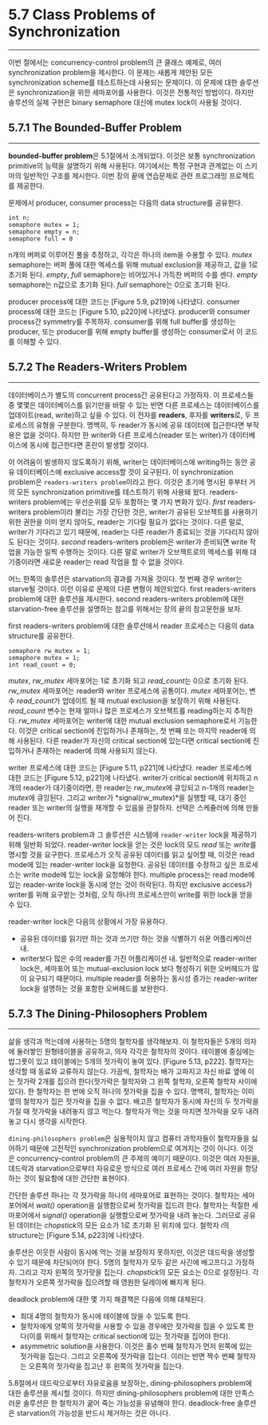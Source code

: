 # 5.7 Class Problems of Synchronization
---

이번 절에서는 concurrency-control problem의 큰 클래스 예제로, 여러 synchronization problem을 제시한다. 이 문제는 새롭게 제안된 모든 synchronization scheme를 테스트하는데 사용되는 문제이다. 이 문제에 대한 솔루션은 synchronization을 위한 세마포어를 사용한다. 이것은 전통적인 방법이다. 하지만 솔루션의 실제 구현은 binary semaphore 대신에 mutex lock이 사용될 것이다.

## 5.7.1 The Bounded-Buffer Problem
---

**bounded-buffer problem**은 5.1절에서 소개되었다. 이것은 보통 synchronization primitive의 능력을 설명하기 위해 사용된다. 여기에서는 특정 구현과 관계없는 이 스키마의 일반적인 구조를 제시한다. 이번 장의 끝에 연습문제로 관련 프로그래밍 프로젝트를 제공한다.

문제에서 producer, consumer process는 다음의 data structure를 공유한다.
	
	int n;
	semaphore mutex = 1;
	semaphore empty = n;
	semaphore full = 0

n개의 버퍼로 이루어진 풀을 추정하고, 각각은 하나의 item을 수용할 수 있다. *mutex* semaphore는 버퍼 풀에 대한 엑세스를 위해 mutual exclusion을 제공하고, 값을 1로 초기화 된다. *empty*, *full* semaphore는 비어있거나 가득찬 버퍼의 수를 센다. *empty* semaphore는 n값으로 초기화 된다. *full* semaphore는 0으로 초기화 된다.

producer process에 대한 코드는 [Figure 5.9, p219]에 나타냈다. consumer process에 대한 코드는 [Figure 5.10, p220]에 나타냈다. producer와 consumer process간 symmetry를 주목하자. consumer를 위해 full buffer를 생성하는 producer, 또는 producer를 위해 empty buffer를 생성하는 consumer로서 이 코드를 이해할 수 있다.

## 5.7.2 The Readers-Writers Problem
---

데이터베이스가 별도의 concurrent process간 공유된다고 가정하자. 이 프로세스들 중 몇몇은 데이터베이스를 읽기만을 바랄 수 있는 반면 다른 프로세스는 데이터베이스를 업데이트(read, write)하고 싶을 수 있다. 이 전자를 **readers**, 후자를 **writers**로, 두 프로세스의 유형을 구분한다. 명백히, 두 reader가 동시에 공유 데이터에 접근한다면 부작용은 없을 것이다. 하지만 한 writer와 다른 프로세스(reader 또는 writer)가 데이터베이스에 동시에 접근한다면 혼란이 발생할 것이다.

이 어려움이 발생하지 않도록하기 위해, writer는 데이터베이스에 writing하는 동안 공유 데이터베이스에 exclusive access할 것이 요구된다. 이 synchronization problem은 `readers-writers problem`이라고 한다. 이것은 초기에 명시된 후부터 거의 모든 synchronization primitive를 테스트하기 위해 사용돼 왔다. readers-writers problem에는 우선순위를 모두 포함하는 몇 가지 변화가 있다. *first* readers-writers problem이라 불리는 가장 간단한 것은, writer가 공유된 오브젝트를 사용하기 위한 권한을 이미 얻지 않아도, reader는 기다릴 필요가 없다는 것이다. 다른 말로, writer가 기다리고 있기 때문에, reader는 다른 reader가 종료되는 것을 기다리지 않아도 된다는 것이다. *second* readers-writers problem은 writer가 준비되면 write 작업을 가능한 일찍 수행하는 것이다. 다른 말로 writer가 오브젝트로의 엑세스를 위해 대기중이라면 새로운 reader는 read 작업을 할 수 없을 것이다.

어느 한쪽의 솔루션은 starvation의 결과를 가져올 것이다. 첫 번째 경우 writer는 starve될 것이다. 이런 이유로 문제의 다른 변형이 제안되었다. first readers-writers problem에 대한 솔루션을 제시한다. second readers-writers problem에 대한 starvation-free 솔루션을 설명하는 참고를 위해서는 장의 끝의 참고문헌을 보자.

first readers-writers problem에 대한 솔루션에서 reader 프로세스는 다음의 data structure를 공유한다.

	semaphore rw_mutex = 1;
	semaphore mutex = 1;
	int read_count = 0;

*mutex*, *rw_mutex* 세마포어는 1로 초기화 되고 *read_count*는 0으로 초기화 된다. *rw_mutex* 세마포어는 reader와 writer 프로세스에 공통이다. *mutex* 세마포어는, 변수 *read_count*가 업데이트 될 때 mutual exclusion을 보장하기 위해 사용된다. *read_count* 변수는 현재 얼마나 많은 프로세스가 오브젝트를 reading하는지 추적한다. *rw_mutex* 세마포어는 writer에 대한  mutual exclusion semaphore로서 기능한다. 이것은 critical section에 진입하거나 존재하는, 첫 번째 또는 마지막 reader에 의해 사용된다. 다른 reader가 자신의 critical section에 있는다면 critical section에 진입하거나 존재하는 reader에 의해 사용되지 않는다. 

writer 프로세스에 대한 코드는 [Figure 5.11, p221]에 나타냈다. reader 프로세스에 대한 코드는 [Figure 5.12, p221]에 나타냈다. writer가 critical section에 위치하고 n개의 reader가 대기중이라면, 한 reader는 *rw_mutex*에 큐잉되고 n-1개의 reader는 *mutex*에 큐잉된다. 그리고 writer가 *signal(rw_mutex)*을 실행할 때, 대기 중인 reader 또는 writer의 실행을 재개할 수 있음을 관찰하자. 선택은 스케쥴러에 의해 만들어 진다.

readers-writers problem과 그 솔루션은 시스템에 `reader-writer` lock을 제공하기 위해 일반화 되었다. reader-writer lock을 얻는 것은 lock의 모드 *read* 또는 *write*를 명시할 것을 요구한다. 프로세스가 오직 공유된 데이터를 읽고 싶어할 때, 이것은 read mode에 있는 reader-writer lock을 요청한다. 공유된 데이터를 수정하고 싶은 프로세스는 write mode에 있는 lock을 요청해야 한다. multiple process는 read mode에 있는 reader-write lock을 동시에 얻는 것이 허락된다. 하지만 exclusive access가 writer를 위해 요구받는 것처럼, 오직 하나의 프로세스만이 write를 위한 lock을 얻을 수 있다.

reader-writer lock은 다음의 상황에서 가장 유용하다.

* 공유된 데이터를 읽기만 하는 것과 쓰기만 하는 것을 식별하기 쉬운 어플리케이션 내.
* writer보다 많은 수의 reader를 가진 어플리케이션 내. 일반적으로 reader-writer lock은, 세마포어 또는 mutual-exclusion lock 보다 형성하기 위한 오버헤드가 많이 요구되기 때문이다. multiple reader를 허용하는 동시성 증가는 reader-writer lock을 설명하는 것을 포함한 오버헤드를 보완한다.

## 5.7.3 The Dining-Philosophers Problem
---

삶을 생각과 먹는데에 사용하는 5명의 철학자를 생각해보자. 이 철학자들은 5개의 의자에 둘러쌓인 원형테이블을 공유하고, 의자 각각은 철학자의 것이다. 테이블에 중심에는 밥그릇이 있고 테이블에는 5개의 젓가락이 놓여 있다. [Figure 5.13, p222]. 철학자는 생각할 때 동료와 교류하지 않는다. 가끔씩, 철학자는 배가 고파지고 자신 바료 옆에 이는 젓가락 2개를 집으려 한다(젓가락은 철학자와 그 왼쪽 철학자, 오른쪽 철학자 사이에 있다). 한 철학자는 한 번에 오직 하나의 젓가락을 집을 수 있다. 명백히, 철학자는 이미 옆의 철학자가 집은 젓가락을 집을 수 없다. 배고픈 철학자가 동시에 자신의 두 젓가락을 가질 때 젓가락을 내려놓지 않고 먹는다. 철학자가 먹는 것을 마치면 젓가락을 모두 내려놓고 다시 생각을 시작한다.

`dining-philosophers problem`은 실용적이지 않고 컴퓨터 과학자들이 철학자들을 싫어하기 때문에 고전적인 synchronization problem으로 여겨지는 것이 아니다. 이것은 concurrency-control problem의 큰 주제의 예이기 때문이다. 이것은 여러 자원을, 데드락과 starvation으로부터 자유로운 방식으로 여러 프로세스 간에 여러 자원을 항당하는 것이 필요함에 대한 간단한 표현이다.

간단한 솔루션 하나는 각 젓가락을 하나의 세마포어로 표현하는 것이다. 철학자는 세마포어에서 *wait()* operation을 실행함으로써 젓가락을 집드려 한다. 철학자는 적절한 세마포어에서 *signal()* operation을 실행함으로써 젓가락을 내려 놓는다. 그러므로 공유된 데이터는 *chopstick*의 모든 요소가 1로 초기화 된 위치에 있다. 철학자 *i*의 structure는 [Figure 5.14, p223]에 나타냈다.

솔루션은 이웃한 사람이 동시에 먹는 것을 보장하지 못하지만, 이것은 데드락을 생성할 수 있기 때문에 차단되어야 한다. 5명의 철학자가 모두 같은 사긴에 배고프다고 가정하자. 그리고 각자 왼쪽의 젓가랏을 집는다. *chopstick*의 모든 요소는 0으로 설정된다. 각 철학자가 오른쪽 젓가락을 집으려할 때 영원한 딜레이에 빠지게 된다.

deadlock problem에 대한 몇 가지 해결책은 다음에 의해 대체된다.

* 최대 4명의 철학자가 동시에 테이블에 앉을 수 있도록 한다.
* 철학자에게 양쪽의 젓가락을 사용할 수 있을 경우에만 젓가락을 집을 수 있도록 한다(이를 위해서 철학자는 critical section에 있는 젓가락을 집어야 한다).
* asymmetric solution을 사용한다. 이것은 홀수 번째 철학자가 먼저 왼쪽에 있는 젓가락을 집는다. 그리고 오른쪽에 젓가락을 집는다. 이러는 반면 짝수 번째 철학자는 오른쪽의 젓가락을 집고난 후 왼쪽의 젓가락을 집는다.

5.8절에서 데드락으로부터 자유로움을 보장하는, dining-philosophers problem에 대한 솔루션을 제시할 것이다. 하지만 dining-philosophers problem에 대한 만족스러운 솔루션은 한 철학자가 굶어 죽는 가능성을 유념해야 한다. deadlock-free 솔루션은 starvation의 가능성을 반드시 제거하는 것은 아니다.
